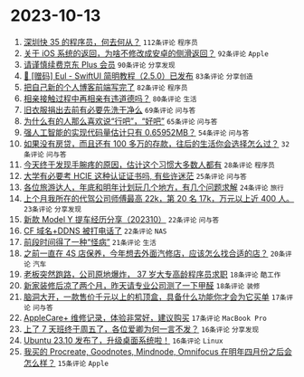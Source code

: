 # 2023-10-13

1. [深圳快 35 的程序员，何去何从？](https://www.v2ex.com/t/981617) `112条评论` `程序员`
1. [关于 iOS 系统的返回，为啥不修改成安卓的侧滑返回？](https://www.v2ex.com/t/981620) `92条评论` `Apple`
1. [请谨慎续费京东 Plus 会员](https://www.v2ex.com/t/981580) `90条评论` `分享发现`
1. [🚀 [赠码] Eul - SwiftUI 简明教程（2.5.0）已发布](https://www.v2ex.com/t/981557) `83条评论` `分享创造`
1. [把自己新的个人博客前端写完了](https://www.v2ex.com/t/981655) `82条评论` `程序员`
1. [相亲接触过程中再相亲有违道德吗？](https://www.v2ex.com/t/981600) `80条评论` `生活`
1. [旧衣服捐出去前有必要先洗干净么](https://www.v2ex.com/t/981549) `69条评论` `问与答`
1. [为什么有的人那么喜欢说“行吧”，“好吧”](https://www.v2ex.com/t/981602) `65条评论` `问与答`
1. [强人工智能的实现代码量估计只有 0.65952MB？](https://www.v2ex.com/t/981540) `54条评论` `问与答`
1. [如果没有房贷，而且还有 100 多万的存款，往后的生活你会选择怎么过？](https://www.v2ex.com/t/981742) `32条评论` `问与答`
1. [今天终于发现手腕疼的原因，估计这个习惯大多数人都有](https://www.v2ex.com/t/981769) `28条评论` `程序员`
1. [大学有必要考 HCIE 这种认证证书吗, 有些许迷茫](https://www.v2ex.com/t/981708) `25条评论` `问与答`
1. [各位旅游达人，年底和明年计划玩几个地方，有几个问题求解](https://www.v2ex.com/t/981531) `24条评论` `旅行`
1. [上个月我所在的代驾公司师傅最高 22k，第 20 名 17k，万元以上近 400 人。](https://www.v2ex.com/t/981691) `23条评论` `分享发现`
1. [新款 Model Y 提车经历分享（202310）](https://www.v2ex.com/t/981737) `22条评论` `问与答`
1. [CF 域名+DDNS 被打电话了](https://www.v2ex.com/t/981614) `22条评论` `NAS`
1. [前段时间得了一种“怪病”](https://www.v2ex.com/t/981705) `21条评论` `生活`
1. [之前一直在 4S 店保养，今年想去外面汽修店，应该怎么找合适的店？](https://www.v2ex.com/t/981539) `20条评论` `汽车`
1. [老板突然跑路，公司原地爆炸， 37 岁大专高龄程序员求职](https://www.v2ex.com/t/981714) `18条评论` `酷工作`
1. [新家装修后凉了两个月，昨天请专业公司测了一下甲醛](https://www.v2ex.com/t/981608) `18条评论` `装修`
1. [脑洞大开，一款售价千元以上的机顶盒，具备什么功能你才会为它买单](https://www.v2ex.com/t/981723) `17条评论` `问与答`
1. [AppleCare+ 维修记录，体验非常好，建议购买](https://www.v2ex.com/t/981700) `17条评论` `MacBook Pro`
1. [上了 7 天班终于周五了，各位爱卿为何一言不发？](https://www.v2ex.com/t/981632) `16条评论` `分享发现`
1. [Ubuntu 23.10 发布了，升级桌面系统啦！](https://www.v2ex.com/t/981551) `16条评论` `Linux`
1. [我买的 Procreate, Goodnotes, Mindnode, Omnifocus 在明年四月份之后会怎么样？](https://www.v2ex.com/t/981560) `15条评论` `Apple`
